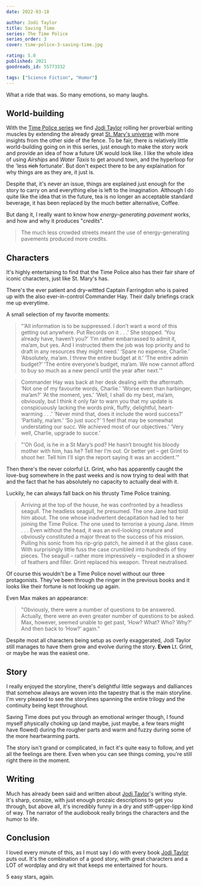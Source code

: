 ```yaml
---
date: 2022-03-18

author: Jodi Taylor
title: Saving Time
series: The Time Police
series_order: 3
cover: time-police-3-saving-time.jpg

rating: 5.0
published: 2021
goodreads_id: 55773332

tags: ["Science Fiction", "Humor"]
---
```


What a ride that was. So many emotions, so many laughs.

<!--more-->

## World-building

With the [Time Police series](../_series/time-police.md) we find [Jodi Taylor](../_authors/jodi-taylor.md) rolling her proverbial writing muscles by extending the already great [St. Mary's universe](../_series/chronicles-of-st-marys.md) with more insights from the other side of the fence. To be fair, there is relatively little world-building going on in this series, just enough to make the story work and provide an idea of how a future UK would look like. I like the whole idea of using _Airships_ and _Water Taxis_ to get around town, and the hyperloop for the 'less ~~rich~~ fortunate'. But don't expect there to be any explaination for why things are as they are, it just is.

Despite that, it's never an issue, things are explained just enough for the story to carry on and everything else is left to the imagination. Although I do quite like the idea that in the future, tea is no longer an acceptable standard beverage, it has been replaced by the much better alternative, Coffee.

But dang it, I really want to know how _energy-generating pavement_ works, and how and why it produces "_credits_".

> The much less crowded streets meant the use of energy-generating pavements produced more credits.

## Characters

It's highly entertaining to find that the Time Police also has their fair share of iconic characters, just like St. Mary's has.

There's the ever patient and dry-wittted Captain Farringdon who is paired up with the also ever-in-control Commander Hay. Their daily briefings crack me up everytime.

A small selection of my favorite moments:

> "‘All information is to be suppressed. I don’t want a word of this getting out anywhere. Put Records on it . . .’ She stopped. ‘You already have, haven’t you?’
‘I’m rather embarrassed to admit it, ma’am, but yes. And I instructed them the job was top priority and to draft in any resources they might need.’
‘Spare no expense, Charlie.’
‘Absolutely, ma’am. I threw the entire budget at it.’
‘The entire admin budget?’
‘The entire everyone’s budget, ma’am. We now cannot afford to buy so much as a new pencil until the year after next.’"

> Commander Hay was back at her desk dealing with the aftermath.
‘Not one of my favourite words, Charlie.’
‘Worse even than harbinger, ma’am?’
‘At the moment, yes.’
‘Well, I shall do my best, ma’am, obviously, but I think it only fair to warn you that my update is conspicuously lacking the words pink, fluffy, delightful, heart-warming . . .’
‘Never mind that, does it include the word success?’
‘Partially, ma’am.’
‘So just succ?’
‘I feel that may be somewhat understating our succ. We achieved most of our objectives.’
‘Very well, Charlie, upgrade to succe.’

> "‘Oh God, is he in a St Mary’s pod? He hasn’t brought his bloody mother with him, has he? Tell her I’m out. Or better yet – get Grint to shoot her. Tell him I’ll sign the report saying it was an accident.’"

Then there's the never colorful Lt. Grint, who has apparently caught the love-bug somewhere in the past weeks and is now trying to deal with that and the fact that he has absolutely no capacity to actually deal with it.

Luckily, he can always fall back on his thrusty Time Police training.

> Arriving at the top of the house, he was confronted by a headless seagull. The headless seagull, he presumed. The one Jane had told him about. The one whose inadvertent decapitation had led to her joining the Time Police. The one used to terrorise a young Jane.
Hmm . . .
Even without the head, it was an evil-looking creature and obviously constituted a major threat to the success of his mission. Pulling his sonic from his rip-grip patch, he aimed it at the glass case. With surprisingly little fuss the case crumbled into hundreds of tiny pieces. The seagull – rather more impressively – exploded in a shower of feathers and filler.
Grint replaced his weapon. Threat neutralised.

Of course this wouldn't be a Time Police novel without our three protagonists. They've been through the ringer in the previous books and it looks like their fortune is not looking up again.

Even Max makes an appearance:

> "Obviously, there were a number of questions to be answered. Actually, there were an even greater number of questions to be asked. Max, however, seemed unable to get past, ‘How? What? Who? Why?’ And then back to ‘How?’ again."

Despite most all characters being setup as overly exaggerated, Jodi Taylor still manages to have them grow and evolve during the story. **Even** Lt. Grint, or maybe he was the easiest one.

## Story

I really enjoyed the storyline, there's delightful little segways and dalliances that somehow always are woven into the tapestry that is the main storyline. I'm very pleased to see the storylines spanning the entire trilogy and the continuity being kept throughout.

Saving Time does put you through an emotional wringer though, I found myself physically choking up (and maybe, just maybe, a few tears might have flowed) during the rougher parts and warm and fuzzy during some of the more heartwarming parts.

The story isn't grand or complicated, in fact it's quite easy to follow, and yet all the feelings are there. Even when you can see things coming, you're still right there in the moment.

## Writing

Much has already been said and written about [Jodi Taylor](../_authors/jodi-taylor.md)'s writing style. It's sharp, consize, with just enough prozaic descriptions to get you through, but above all, it's incredibly funny in a dry and stiff-upper-lipp kind of way. The narrator of the audiobook really brings the characters and the humor to life.

## Conclusion

I loved every minute of this, as I must say I do with every book [Jodi Taylor](../_authors/jodi-taylor.md) puts out. It's the combination of a good story, with great characters and a LOT of wordplay and dry wit that keeps me entertained for hours.

5 easy stars, again.
